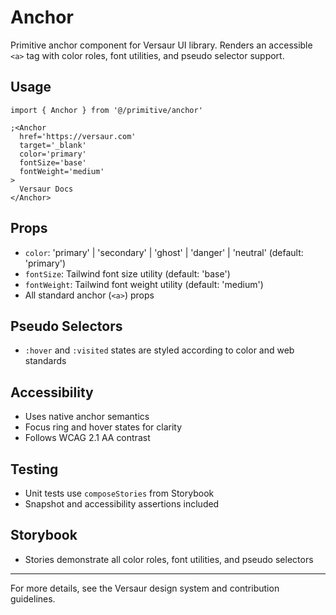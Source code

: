# Anchor

Primitive anchor component for Versaur UI library. Renders an accessible `<a>` tag with color roles,
font utilities, and pseudo selector support.

## Usage

```tsx
import { Anchor } from '@/primitive/anchor'

;<Anchor
  href='https://versaur.com'
  target='_blank'
  color='primary'
  fontSize='base'
  fontWeight='medium'
>
  Versaur Docs
</Anchor>
```

## Props

- `color`: 'primary' | 'secondary' | 'ghost' | 'danger' | 'neutral' (default: 'primary')
- `fontSize`: Tailwind font size utility (default: 'base')
- `fontWeight`: Tailwind font weight utility (default: 'medium')
- All standard anchor (`<a>`) props

## Pseudo Selectors

- `:hover` and `:visited` states are styled according to color and web standards

## Accessibility

- Uses native anchor semantics
- Focus ring and hover states for clarity
- Follows WCAG 2.1 AA contrast

## Testing

- Unit tests use `composeStories` from Storybook
- Snapshot and accessibility assertions included

## Storybook

- Stories demonstrate all color roles, font utilities, and pseudo selectors

---

For more details, see the Versaur design system and contribution guidelines.

